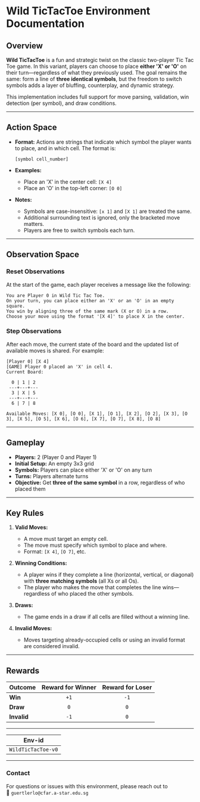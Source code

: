 # Wild TicTacToe Environment Documentation

## Overview
**Wild TicTacToe** is a fun and strategic twist on the classic two-player Tic Tac Toe game. In this variant, players can choose to place **either 'X' or 'O'** on their turn—regardless of what they previously used. The goal remains the same: form a line of **three identical symbols**, but the freedom to switch symbols adds a layer of bluffing, counterplay, and dynamic strategy.

This implementation includes full support for move parsing, validation, win detection (per symbol), and draw conditions.

---

## Action Space

- **Format:** Actions are strings that indicate which symbol the player wants to place, and in which cell. The format is:
  ```plaintext
  [symbol cell_number]
  ```
- **Examples:**
  - Place an 'X' in the center cell: `[X 4]`
  - Place an 'O' in the top-left corner: `[O 0]`

- **Notes:**
  - Symbols are case-insensitive: `[x 1]` and `[X 1]` are treated the same.
  - Additional surrounding text is ignored, only the bracketed move matters.
  - Players are free to switch symbols each turn.

---

## Observation Space

### Reset Observations
At the start of the game, each player receives a message like the following:

```plaintext
You are Player 0 in Wild Tic Tac Toe.
On your turn, you can place either an 'X' or an 'O' in an empty square.
You win by aligning three of the same mark (X or O) in a row.
Choose your move using the format '[X 4]' to place X in the center.
```

### Step Observations
After each move, the current state of the board and the updated list of available moves is shared. For example:

```plaintext
[Player 0] [X 4]
[GAME] Player 0 placed an 'X' in cell 4.
Current Board:

  0 | 1 | 2
 ---+---+---
  3 | X | 5
 ---+---+---
  6 | 7 | 8

Available Moves: [X 0], [O 0], [X 1], [O 1], [X 2], [O 2], [X 3], [O 3], [X 5], [O 5], [X 6], [O 6], [X 7], [O 7], [X 8], [O 8]
```

---

## Gameplay

- **Players:** 2 (Player 0 and Player 1)
- **Initial Setup:** An empty 3x3 grid
- **Symbols:** Players can place either 'X' or 'O' on any turn
- **Turns:** Players alternate turns
- **Objective:** Get **three of the same symbol** in a row, regardless of who placed them

---

## Key Rules

1. **Valid Moves:**
   - A move must target an empty cell.
   - The move must specify which symbol to place and where.
   - Format: `[X 4]`, `[O 7]`, etc.

2. **Winning Conditions:**
   - A player wins if they complete a line (horizontal, vertical, or diagonal) with **three matching symbols** (all Xs or all Os).
   - The player who makes the move that completes the line wins—regardless of who placed the other symbols.

3. **Draws:**
   - The game ends in a draw if all cells are filled without a winning line.

4. **Invalid Moves:**
   - Moves targeting already-occupied cells or using an invalid format are considered invalid.

---

## Rewards

| Outcome      | Reward for Winner | Reward for Loser |
|--------------|:-----------------:|:----------------:|
| **Win**      | `+1`              | `-1`             |
| **Draw**     | `0`               | `0`              |
| **Invalid**  | `-1`              | `0`              |

---

| Env-id                   |
|--------------------------|
| `WildTicTacToe-v0`       |

---

### Contact
For questions or issues with this environment, please reach out to  
📧 `guertlerlo@cfar.a-star.edu.sg`

